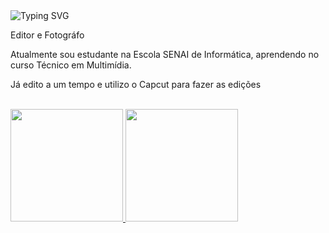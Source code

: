 <!-- Link para o site que cria o codigo para o texto com aparencia de digitação -->
<!-- https://readme-typing-svg.demolab.com/demo/ -->
<img src="https://readme-typing-svg.demolab.com?font=Fira+Code&weight=500&size=30&duration=1500&pause=1000&color=7F72FF&random=false&width=600&height=80&lines=Ol%C3%A1%2C+Me+chamo+Felipe+Tadeu!;Seja+bem+vindo+ao+meu+perfil!%F0%9F%91%8B" alt="Typing SVG" />

<div>
<p>Editor e Fotográfo</p> 

<p>Atualmente sou estudante na Escola SENAI de Informática, aprendendo no curso Técnico em Multimídia.</p>
<p> Já edito a um tempo e utilizo o Capcut para fazer as edições</p>
</div>

<br>

<div>
  <a href="https://github.com/felipe-tneves">
  <img height="180em" src="https://github-readme-stats.vercel.app/api?username=felipe-tneves&show_icons=true&theme=dark&include_all_commits=true&count_private=true"/>
  <img height="180em" src="https://github-readme-stats.vercel.app/api/top-langs/?username=felipe-tneves&layout=compact&langs_count=7&theme=dark"/>
</div>


